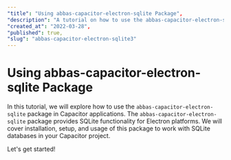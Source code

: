```yaml
---
"title": "Using abbas-capacitor-electron-sqlite Package",
"description": "A tutorial on how to use the abbas-capacitor-electron-sqlite package for Capacitor applications.",
"created_at": "2022-03-28",
"published": true,
"slug": "abbas-capacitor-electron-sqlite3"
---
```


# Using abbas-capacitor-electron-sqlite Package

In this tutorial, we will explore how to use the `abbas-capacitor-electron-sqlite` package in Capacitor applications. The `abbas-capacitor-electron-sqlite` package provides SQLite functionality for Electron platforms. We will cover installation, setup, and usage of this package to work with SQLite databases in your Capacitor project.

Let's get started!